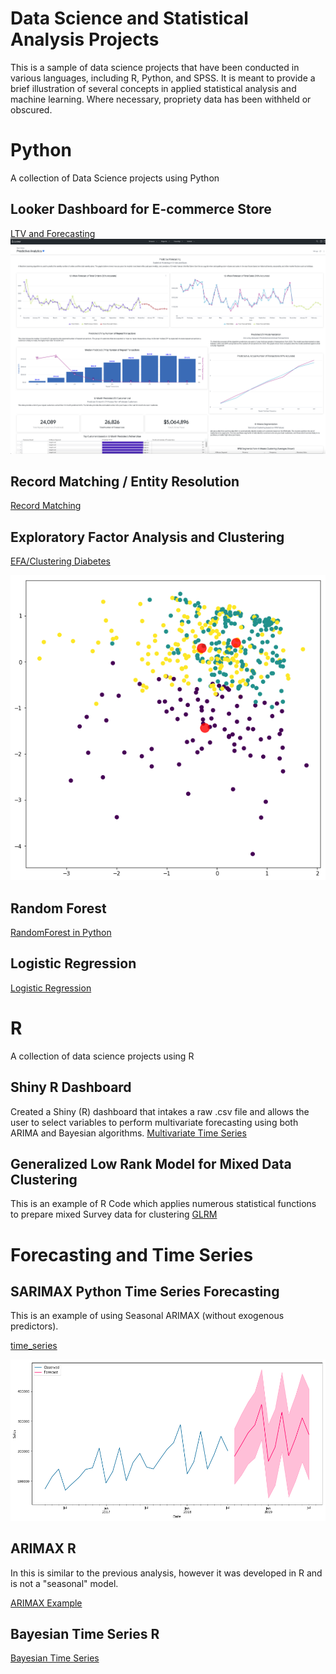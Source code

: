 # Data Science and Statistical Analysis Projects

This is a sample of data science projects that have been conducted in various languages, including R, Python, and SPSS.  It is meant to provide a brief illustration of several concepts in applied statistical analysis and machine learning.  Where necessary, propriety data has been withheld or obscured.

# Python 
A collection of Data Science projects using Python

## Looker Dashboard for E-commerce Store
[LTV and Forecasting](LTV_Forecast_v2.ipynb)
![Looker Dashboard](images/Looker_Dashboard.png)


## Record Matching / Entity Resolution
[Record Matching](Record_matching.py)

## Exploratory Factor Analysis and Clustering

[EFA/Clustering Diabetes](diabetes_data_reduction_clustering.ipynb)

![clusterplot](data/d_cluster.png)

## Random Forest 

[RandomForest in Python](RandomForest.ipynb)

## Logistic Regression 
[Logistic Regression](Logistic_Regression.ipynb)



# R
A collection of data science projects using R

## Shiny R Dashboard 
Created a Shiny (R) dashboard that intakes a raw .csv file and allows the user to select variables to perform multivariate forecasting using both ARIMA and Bayesian algorithms. 
[Multivariate Time Series](http://ryanclukey.shinyapps.io/MV_forecast)


## Generalized Low Rank Model for Mixed Data Clustering
This is an example of R Code which applies numerous statistical functions to prepare mixed Survey data for clustering
[GLRM](GLRM/GLRM_R_Segmentation.ipynb)


# Forecasting and Time Series 

## SARIMAX Python Time Series Forecasting
This is an example of using Seasonal ARIMAX (without exogenous predictors).  

[time_series](timeseries.ipynb)

![timeseriesplot](images/time_seriespy.png)
      
## ARIMAX R
In this is similar to the previous analysis, however it was developed in R and is not a "seasonal" model.

[ARIMAX Example](ARIMAX.ipynb) 

## Bayesian Time Series R
[Bayesian Time Series](Bayesiantimeseries.ipynb)



